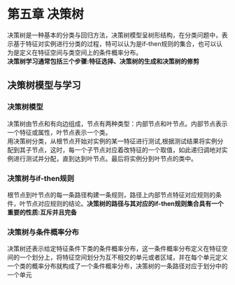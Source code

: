 # 第五章 决策树
决策树是一种基本的分类与回归方法，决策树模型呈树形结构，在分类问题中，表示基于特征对实例进行分类的过程，特可以认为是if-then规则的集合，也可以认为是定义在特征空间与类空间上的条件概率分布。  
**决策树学习通常包括三个步骤:特征选择、决策树的生成和决策树的修剪**
## 决策树模型与学习

### 决策树模型
决策树由节点和有向边组成，节点有两种类型：内部节点和叶节点。内部节点表示一个特征或属性，叶节点表示一个类。  
用决策树分类，从根节点开始对实例的某一特征进行测试,根据测试结果将实例分配到其子节点，这时，每一个子节点对应着改特征的一个取值，如此递归调地对实例进行测试并分配，直到达到叶节点。最后将实例分到叶节点的类中。
### 决策树与if-then规则
根节点到叶节点的每一条路径构建一条规则，路径上内部节点特征对应规则的条件，叶节点对应规则的结论。**决策树的路径与其对应的if-then规则集合具有一个重要的性质:互斥并且完备**
### 决策树与条件概率分布
决策树还表示给定特征条件下类的条件概率分布，这一条件概率分布定义在特征空间的一个划分上，将特征空间划分为互不相交的单元或者区域，并在每个单元定义一个类的概率分布就构成了一个条件概率分布，决策树的一条路径对应于划分中的一个单元